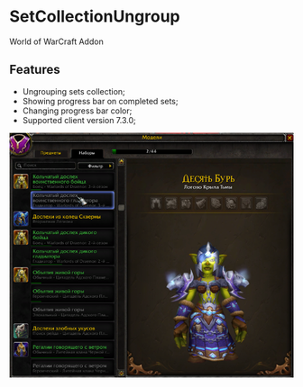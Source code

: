 # SetCollectionUngroup
World of WarCraft Addon

Features
---

* Ungrouping sets collection;
* Showing progress bar on completed sets;
* Changing progress bar color;
* Supported client version 7.3.0;

![demo_preview](./preview.png)

